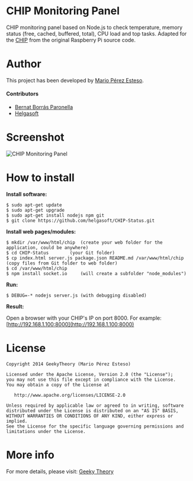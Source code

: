 CHIP Monitoring Panel
=====================

CHIP monitoring panel based on Node.js to check temperature, memory status (free, cached, buffered, total), CPU load and top tasks. 
Adapted for the [CHIP](http://getchip.com/pages/chip "CHIP") from the original Raspberry Pi source code.

# Author

This project has been developed by [Mario Pérez Esteso](http://github.com/marioperezesteso "Mario Pérez Esteso").

#### Contributors

* [Bernat Borrás Paronella](http://github.com/alorma "Bernat Borrás Paronella")
* [Helgasoft](http://www.helgasoft.com "Helgasoft")

# Screenshot
![CHIP Monitoring Panel](http://i1.wp.com/geekytheory.com/wp-content/uploads/2013/12/panel-monitorizacion-raspberry-pi-node-js.png "CHIP Monitoring Panel")

# How to install

**Install software:**
~~~
$ sudo apt-get update
$ sudo apt-get upgrade
$ sudo apt-get install nodejs npm git
$ git clone https://github.com/helgasoft/CHIP-Status.git
~~~
**Install web pages/modules:**
~~~
$ mkdir /var/www/html/chip	(create your web folder for the application, could be anywhere)
$ cd CHIP-Status		(your Git folder)
$ cp index.html server.js package.json README.md /var/www/html/chip	(copy files from Git folder to web folder)
$ cd /var/www/html/chip
$ npm install socket.io   	(will create a subfolder "node_modules")
~~~
**Run:**
~~~
$ DEBUG=-* nodejs server.js	(with debugging disabled)
~~~
**Result:**

Open a browser with your CHIP's IP on port 8000. For example: [http://192.168.1.100:8000](http://192.168.1.100:8000)


# License
~~~~~~
Copyright 2014 GeekyTheory (Mario Pérez Esteso)

Licensed under the Apache License, Version 2.0 (the "License");
you may not use this file except in compliance with the License.
You may obtain a copy of the License at

   http://www.apache.org/licenses/LICENSE-2.0

Unless required by applicable law or agreed to in writing, software
distributed under the License is distributed on an "AS IS" BASIS,
WITHOUT WARRANTIES OR CONDITIONS OF ANY KIND, either express or implied.
See the License for the specific language governing permissions and
limitations under the License.
~~~~~~~

# More info

For more details, please visit: [Geeky Theory](http://geekytheory.com/panel-de-monitorizacion-para-raspberry-pi-con-node-js/ "Geeky Theory")
